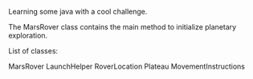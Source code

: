 Learning some java with a cool challenge.

The MarsRover class contains the main method to initialize planetary exploration.

List of classes:

MarsRover
LaunchHelper
RoverLocation
Plateau
MovementInstructions
